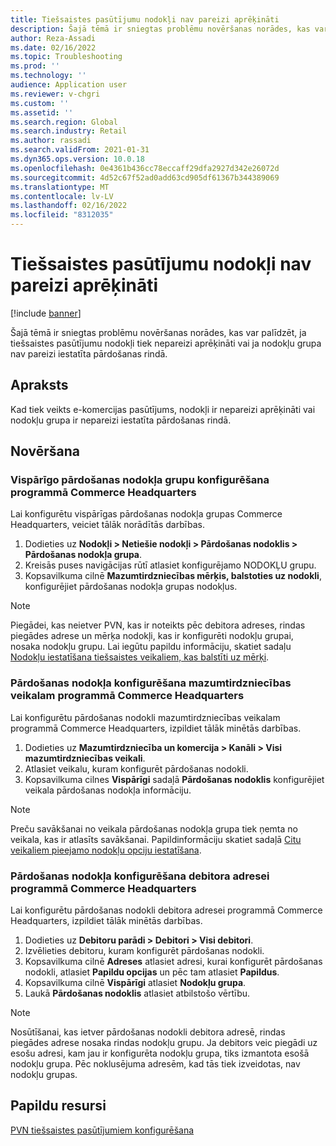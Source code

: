 ```yaml
---
title: Tiešsaistes pasūtījumu nodokļi nav pareizi aprēķināti
description: Šajā tēmā ir sniegtas problēmu novēršanas norādes, kas var palīdzēt, ja tiešsaistes pasūtījumu nodokļi tiek nepareizi aprēķināti vai ja nodokļu grupa nav pareizi iestatīta pārdošanas rindā.
author: Reza-Assadi
ms.date: 02/16/2022
ms.topic: Troubleshooting
ms.prod: ''
ms.technology: ''
audience: Application user
ms.reviewer: v-chgri
ms.custom: ''
ms.assetid: ''
ms.search.region: Global
ms.search.industry: Retail
ms.author: rassadi
ms.search.validFrom: 2021-01-31
ms.dyn365.ops.version: 10.0.18
ms.openlocfilehash: 0e4361b436cc78eccaff29dfa2927d342e26072d
ms.sourcegitcommit: 4d52c67f52ad0add63cd905df61367b344389069
ms.translationtype: MT
ms.contentlocale: lv-LV
ms.lasthandoff: 02/16/2022
ms.locfileid: "8312035"
---
```

# <a name="taxes-on-online-orders-are-incorrectly-calculated"></a>Tiešsaistes pasūtījumu nodokļi nav pareizi aprēķināti

[!include [banner](../../includes/banner.md)]

Šajā tēmā ir sniegtas problēmu novēršanas norādes, kas var palīdzēt, ja tiešsaistes pasūtījumu nodokļi tiek nepareizi aprēķināti vai ja nodokļu grupa nav pareizi iestatīta pārdošanas rindā.

## <a name="description"></a>Apraksts

Kad tiek veikts e-komercijas pasūtījums, nodokļi ir nepareizi aprēķināti vai nodokļu grupa ir nepareizi iestatīta pārdošanas rindā.

## <a name="resolution"></a>Novēršana

### <a name="configure-general-sales-tax-groups-in-commerce-headquarters"></a>Vispārīgo pārdošanas nodokļa grupu konfigurēšana programmā Commerce Headquarters

Lai konfigurētu vispārīgas pārdošanas nodokļa grupas Commerce Headquarters, veiciet tālāk norādītās darbības.

1. Dodieties uz **Nodokļi \> Netiešie nodokļi \> Pārdošanas nodoklis \> Pārdošanas nodokļa grupa**.
1. Kreisās puses navigācijas rūtī atlasiet konfigurējamo NODOKĻU grupu.
1. Kopsavilkuma cilnē **Mazumtirdzniecības mērķis, balstoties uz nodokli**, konfigurējiet pārdošanas nodokļa grupas nodokļus.

> [!NOTE]
> Piegādei, kas neietver PVN, kas ir noteikts pēc debitora adreses, rindas piegādes adrese un mērķa nodokļi, kas ir konfigurēti nodokļu grupai, nosaka nodokļu grupu. Lai iegūtu papildu informāciju, skatiet sadaļu [Nodokļu iestatīšana tiešsaistes veikaliem, kas balstīti uz mērķi](/dynamicsax-2012/appuser-itpro/set-up-taxes-for-online-stores-based-on-destination).

### <a name="configure-the-sales-tax-for-a-retail-store-in-commerce-headquarters"></a>Pārdošanas nodokļa konfigurēšana mazumtirdzniecības veikalam programmā Commerce Headquarters

Lai konfigurētu pārdošanas nodokli mazumtirdzniecības veikalam programmā Commerce Headquarters, izpildiet tālāk minētās darbības.

1. Dodieties uz **Mazumtirdzniecība un komercija \> Kanāli \> Visi mazumtirdzniecības veikali**.
1. Atlasiet veikalu, kuram konfigurēt pārdošanas nodokli.
1. Kopsavilkuma cilnes **Vispārīgi** sadaļā **Pārdošanas nodoklis** konfigurējiet veikala pārdošanas nodokļa informāciju.

> [!NOTE]
> Preču savākšanai no veikala pārdošanas nodokļa grupa tiek ņemta no veikala, kas ir atlasīts savākšanai. Papildinformāciju skatiet sadaļā [Citu veikaliem pieejamo nodokļu opciju iestatīšana](/dynamicsax-2012/appuser-itpro/set-other-tax-options-for-stores).

### <a name="configure-the-sales-tax-for-a-customers-address-in-commerce-headquarters"></a>Pārdošanas nodokļa konfigurēšana debitora adresei programmā Commerce Headquarters

Lai konfigurētu pārdošanas nodokli debitora adresei programmā Commerce Headquarters, izpildiet tālāk minētās darbības.

1. Dodieties uz **Debitoru parādi \> Debitori \> Visi debitori**.
1. Izvēlieties debitoru, kuram konfigurēt pārdošanas nodokli.
1. Kopsavilkuma cilnē **Adreses** atlasiet adresi, kurai konfigurēt pārdošanas nodokli, atlasiet  **Papildu opcijas** un pēc tam atlasiet **Papildus**.
1. Kopsavilkuma cilnē **Vispārīgi** atlasiet **Nodokļu grupa**.
1. Laukā **Pārdošanas nodoklis** atlasiet atbilstošo vērtību.

> [!NOTE]
> Nosūtīšanai, kas ietver pārdošanas nodokli debitora adresē, rindas piegādes adrese nosaka rindas nodokļu grupu. Ja debitors veic piegādi uz esošu adresi, kam jau ir konfigurēta nodokļu grupa, tiks izmantota esošā nodokļu grupa. Pēc noklusējuma adresēm, kad tās tiek izveidotas, nav nodokļu grupas.

## <a name="additional-resources"></a>Papildu resursi

[PVN tiešsaistes pasūtījumiem konfigurēšana](../sales-tax-config.md)
